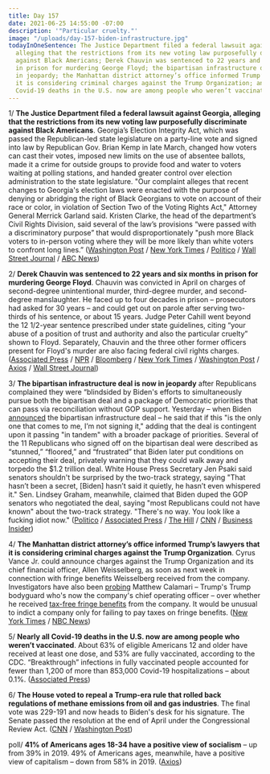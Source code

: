 ```yaml
---
title: Day 157
date: 2021-06-25 14:55:00 -07:00
description: '"Particular cruelty."'
image: "/uploads/day-157-biden-infrastructure.jpg"
todayInOneSentence: The Justice Department filed a federal lawsuit against Georgia,
  alleging that the restrictions from its new voting law purposefully discriminate
  against Black Americans; Derek Chauvin was sentenced to 22 years and six months
  in prison for murdering George Floyd; the bipartisan infrastructure deal is now
  in jeopardy; the Manhattan district attorney’s office informed Trump’s lawyers that
  it is considering criminal charges against the Trump Organization; and nearly all
  Covid-19 deaths in the U.S. now are among people who weren’t vaccinated.
---
```


1/ **The Justice Department filed a federal lawsuit against Georgia, alleging that the restrictions from its new voting law purposefully discriminate against Black Americans**. Georgia’s Election Integrity Act, which was passed the Republican-led state legislature on a party-line vote and signed into law by Republican Gov. Brian Kemp in late March, changed how voters can cast their votes, imposed new limits on the use of absentee ballots, made it a crime for outside groups to provide food and water to voters waiting at polling stations, and handed greater control over election administration to the state legislature. "Our complaint alleges that recent changes to Georgia's election laws were enacted with the purpose of denying or abridging the right of Black Georgians to vote on account of their race or color, in violation of Section Two of the Voting Rights Act," Attorney General Merrick Garland said. Kristen Clarke, the head of the department’s Civil Rights Division, said several of the law’s provisions “were passed with a discriminatory purpose” that would disproportionately "push more Black voters to in-person voting where they will be more likely than white voters to confront long lines.” ([Washington Post](https://www.washingtonpost.com/national-security/georgia-voting-law-justice-department-lawsuit/2021/06/25/8bc3cd08-d5bd-11eb-a53a-3b5450fdca7a_story.html) / [New York Times](https://www.nytimes.com/2021/06/25/us/politics/justice-department-georgia-voting-law.html) / [Politico](https://www.politico.com/news/2021/06/25/biden-administration-to-sue-georgia-over-its-gop-enacted-voter-restrictions-496280) / [Wall Street Journal](https://www.wsj.com/articles/justice-department-to-sue-georgia-over-its-new-voting-law-11624632808?mod=djemalertNEWS) / [ABC News](https://abcnews.go.com/Politics/justice-department-sue-georgia-voting-rights-law-source/story?id=78488089))

2/ **Derek Chauvin was sentenced to 22 years and six months in prison for murdering George Floyd**. Chauvin was convicted in April on charges of second-degree unintentional murder, third-degree murder, and second-degree manslaughter. He faced up to four decades in prison – prosecutors had asked for 30 years – and could get out on parole after serving two-thirds of his sentence, or about 15 years. Judge Peter Cahill went beyond the 12 1/2-year sentence prescribed under state guidelines, citing “your abuse of a position of trust and authority and also the particular cruelty” shown to Floyd. Separately, Chauvin and the three other former officers present for Floyd's murder are also facing federal civil rights charges. ([Associated Press](https://apnews.com/article/derek-chauvin-sentencing-23c52021812168c579b3886f8139c73d) / [NPR](https://www.npr.org/sections/trial-over-killing-of-george-floyd/2021/06/25/1009524284/derek-chauvin-sentencing-george-floyd-murder) / [Bloomberg](https://www.bloomberg.com/news/articles/2021-06-25/ex-cop-chauvin-gets-22-1-2-years-in-prison-for-floyd-murder?srnd=premium&sref=MIBMEEoj) / [New York Times](https://www.nytimes.com/2021/06/25/us/derek-chauvin-22-and-a-half-years-george-floyd.html) / [Washington Post](https://www.washingtonpost.com/nation/2021/06/25/derek-chauvin-sentencing-george-floyd/) / [Axios](https://www.axios.com/derek-chauvin-sentenced-george-floyd-murder-c6256513-cca5-4e40-a629-cd5014f6ae7d.html) / [Wall Street Journal](https://www.wsj.com/articles/derek-chauvin-sentencing-11624566871?mod=hp_lead_pos1))

3/ **The bipartisan infrastructure deal is now in jeopardy** after Republicans complained they were “blindsided by Biden's efforts to simultaneously pursue both the bipartisan deal and a package of Democratic priorities that can pass via reconciliation without GOP support. Yesterday – when Biden [announced](https://whatthefuckjusthappenedtoday.com/2021/06/24/day-156/#1-biden-agreed-to-a-bipartisan-infra) the bipartisan infrastructure deal – he said that if this "is the only one that comes to me, I’m not signing it," adding that the deal is contingent upon it passing "in tandem" with a broader package of priorities. Several of the 11 Republicans who signed off on the bipartisan deal were described as “stunned,” “floored,” and “frustrated” that Biden later put conditions on accepting their deal, privately warning that they could walk away and torpedo the $1.2 trillion deal. White House Press Secretary Jen Psaki said senators shouldn't be surprised by the two-track strategy, saying "That hasn’t been a secret, \[Biden\] hasn’t said it quietly, he hasn’t even whispered it." Sen. Lindsey Graham, meanwhile, claimed that Biden duped the GOP senators who negotiated the deal, saying "most Republicans could not have known" about the two-track strategy. "There's no way. You look like a fucking idiot now." ([Politico](https://www.politico.com/news/2021/06/25/infrastructure-bill-gop-biden-496296) / [Associated Press](https://apnews.com/article/joe-biden-business-government-and-politics-ed08825063e4f00898212a0597e60de9) / [The Hill](https://thehill.com/homenews/administration/560266-white-house-absurd-for-republicans-to-take-issue-with-dual-track?rl=1) / [CNN](https://www.cnn.com/2021/06/25/politics/republican-reaction-infrastructure-plan/index.html) / [Business Insider](https://www.businessinsider.com/lindsey-graham-biden-made-gop-look-like-idiot-infrastructure-deal-2021-6?op=1&scrolla=5eb6d68b7fedc32c19ef33b4))

4/ **The Manhattan district attorney’s office informed Trump’s lawyers that it is considering criminal charges against the Trump Organization**. Cyrus Vance Jr. could announce charges against the Trump Organization and its chief financial officer, Allen Weisselberg, as soon as next week in connection with fringe benefits Weisselberg received from the company. Investigators have also been [probing](https://www.nbcnews.com/politics/donald-trump/tentacles-manhattan-da-s-trump-probe-reach-former-bodyguard-calamari-n1271940) Matthew Calamari – Trump's Trump bodyguard who's now the company's chief operating officer – over whether he received [tax-free fringe benefits](https://www.wsj.com/articles/donald-trump-bodyguard-matthew-calamari-11624308000) from the company. It would be unusual to indict a company only for failing to pay taxes on fringe benefits. ([New York Times](https://www.nytimes.com/2021/06/25/nyregion/trump-organization-criminal-charges.html) / [NBC News](https://www.nbcnews.com/politics/donald-trump/trump-organization-facing-possible-criminal-charges-sources-say-n1272411))

5/ **Nearly all Covid-19 deaths in the U.S. now are among people who weren’t vaccinated**. About 63% of eligible Americans 12 and older have received at least one dose, and 53% are fully vaccinated, according to the CDC. “Breakthrough” infections in fully vaccinated people accounted for fewer than 1,200 of more than 853,000 Covid-19 hospitalizations – about 0.1%. ([Associated Press](https://apnews.com/article/coronavirus-pandemic-health-941fcf43d9731c76c16e7354f5d5e187))

6/ **The House voted to repeal a Trump-era rule that rolled back regulations of methane emissions from oil and gas industries**. The final vote was 229-191 and now heads to Biden's desk for his signature. The Senate passed the resolution at the end of April under the Congressional Review Act. ([CNN](https://www.cnn.com/2021/06/25/politics/house-vote-methane-emissions-trump-era-epa-rule/) / [Washington Post](https://www.washingtonpost.com/climate-environment/2021/06/25/methane-climate-change/))

poll/ **41% of Americans ages 18-34 have a positive view of socialism** – up from 39% in 2019. 49% of Americans ages, meanwhile, have a positive view of capitalism – down from 58% in 2019. ([Axios](https://www.axios.com/americas-continued-move-toward-socialism-84a0dda7-4b8d-483a-8c4e-0c2e562c4e67.html))